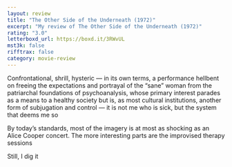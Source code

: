 ```yaml
---
layout: review
title: "The Other Side of the Underneath (1972)"
excerpt: "My review of The Other Side of the Underneath (1972)"
rating: "3.0"
letterboxd_url: https://boxd.it/3RWvUL
mst3k: false
rifftrax: false
category: movie-review
---
```


Confrontational, shrill, hysteric — in its own terms, a performance hellbent on freeing the expectations and portrayal of the “sane” woman from the patriarchal foundations of psychoanalysis, whose primary interest parades as a means to a healthy society but is, as most cultural institutions, another form of subjugation and control — it is not me who is sick, but the system that deems me so

By today’s standards, most of the imagery is at most as shocking as an Alice Cooper concert. The more interesting parts are the improvised therapy sessions

Still, I dig it
